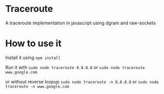 # Traceroute

A traceroute implementation in javascript using dgram and raw-sockets

# How to use it

Install it using
`npm install`

Run it with
`sudo node traceroute 8.8.8.8` or
`sudo node traceroute www.google.com`

or without reverse loopup
`sudo node traceroute -n 8.8.8.8` or
`sudo node traceroute -n www.google.com`
